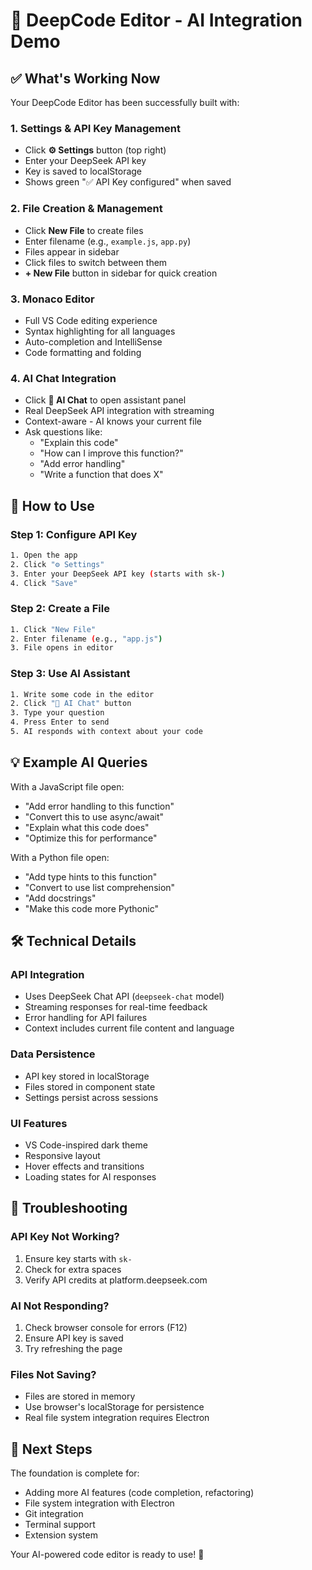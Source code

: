 # 🚀 DeepCode Editor - AI Integration Demo

## ✅ What's Working Now

Your DeepCode Editor has been successfully built with:

### 1. **Settings & API Key Management**

- Click **⚙️ Settings** button (top right)
- Enter your DeepSeek API key
- Key is saved to localStorage
- Shows green "✅ API Key configured" when saved

### 2. **File Creation & Management**

- Click **New File** to create files
- Enter filename (e.g., `example.js`, `app.py`)
- Files appear in sidebar
- Click files to switch between them
- **+ New File** button in sidebar for quick creation

### 3. **Monaco Editor**

- Full VS Code editing experience
- Syntax highlighting for all languages
- Auto-completion and IntelliSense
- Code formatting and folding

### 4. **AI Chat Integration**

- Click **💬 AI Chat** to open assistant panel
- Real DeepSeek API integration with streaming
- Context-aware - AI knows your current file
- Ask questions like:
  - "Explain this code"
  - "How can I improve this function?"
  - "Add error handling"
  - "Write a function that does X"

## 🔧 How to Use

### Step 1: Configure API Key

```bash
1. Open the app
2. Click "⚙️ Settings"
3. Enter your DeepSeek API key (starts with sk-)
4. Click "Save"
```

### Step 2: Create a File

```bash
1. Click "New File"
2. Enter filename (e.g., "app.js")
3. File opens in editor
```

### Step 3: Use AI Assistant

```bash
1. Write some code in the editor
2. Click "💬 AI Chat" button
3. Type your question
4. Press Enter to send
5. AI responds with context about your code
```

## 💡 Example AI Queries

With a JavaScript file open:

- "Add error handling to this function"
- "Convert this to use async/await"
- "Explain what this code does"
- "Optimize this for performance"

With a Python file open:

- "Add type hints to this function"
- "Convert to use list comprehension"
- "Add docstrings"
- "Make this code more Pythonic"

## 🛠️ Technical Details

### API Integration

- Uses DeepSeek Chat API (`deepseek-chat` model)
- Streaming responses for real-time feedback
- Error handling for API failures
- Context includes current file content and language

### Data Persistence

- API key stored in localStorage
- Files stored in component state
- Settings persist across sessions

### UI Features

- VS Code-inspired dark theme
- Responsive layout
- Hover effects and transitions
- Loading states for AI responses

## 🐛 Troubleshooting

### API Key Not Working?

1. Ensure key starts with `sk-`
2. Check for extra spaces
3. Verify API credits at platform.deepseek.com

### AI Not Responding?

1. Check browser console for errors (F12)
2. Ensure API key is saved
3. Try refreshing the page

### Files Not Saving?

- Files are stored in memory
- Use browser's localStorage for persistence
- Real file system integration requires Electron

## 🎯 Next Steps

The foundation is complete for:

- Adding more AI features (code completion, refactoring)
- File system integration with Electron
- Git integration
- Terminal support
- Extension system

Your AI-powered code editor is ready to use! 🚀
